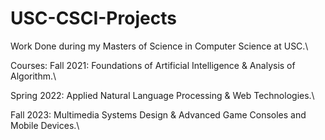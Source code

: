 # USC-CSCI-Projects
Work Done during my Masters of Science in Computer Science at USC.\

Courses:
Fall 2021:  Foundations of Artificial Intelligence &  Analysis of Algorithm.\

Spring 2022:  Applied Natural Language Processing &  Web Technologies.\

Fall 2023:  Multimedia Systems Design & Advanced Game Consoles and Mobile Devices.\
